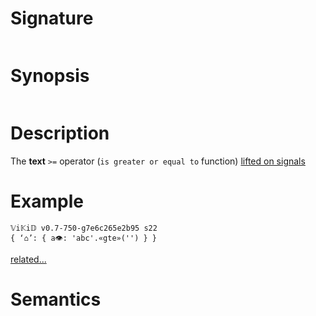 # Signature
```vikid-signature
```

# Synopsis
```vikid-synopsis
```

# Description
The __text__ `>=` operator (`is greater or equal to` function) [lifted on signals](/refman/concepts/pure_functions)

# Example
```vikid-script
𝕍i𝕂i𝔻 v0.7-750-g7e6c265e2b95 s22
{ ‘⌂’: { a👁: 'abc'.«gte»('') } }
```


[related...](https://en.wikipedia.org/wiki/Inequality_(mathematics))

# Semantics
